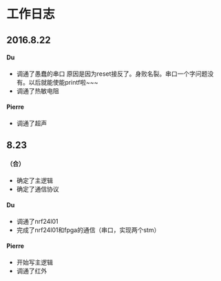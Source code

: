 # 工作日志

## 2016.8.22

#### Du

- 调通了愚蠢的串口 原因是因为reset接反了。身败名裂。串口一个字问题没有。以后就能使能printf啦~~~
- 调通了热敏电阻

#### Pierre

- 调通了超声

## 8.23

#### （合）

- 确定了主逻辑
- 确定了通信协议

#### Du

- 调通了nrf24l01
- 完成了nrf24l01和fpga的通信（串口，实现两个stm）

#### Pierre

- 开始写主逻辑
- 调通了红外